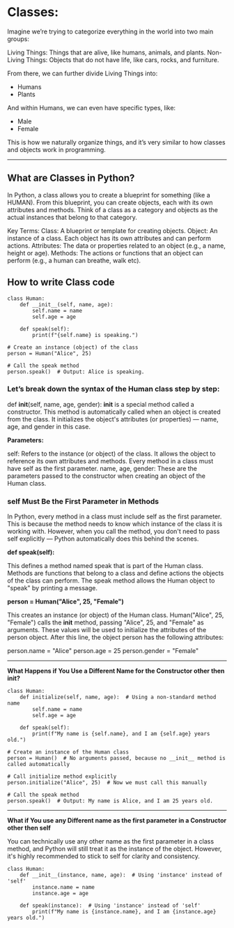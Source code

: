 # Classes:
Imagine we’re trying to categorize everything in the world into two main groups:

Living Things: Things that are alive, like humans, animals, and plants.
Non-Living Things: Objects that do not have life, like cars, rocks, and furniture.

From there, we can further divide Living Things into:
- Humans
- Plants

And within Humans, we can even have specific types, like:
- Male
- Female

This is how we naturally organize things, and it’s very similar to how classes and objects work in programming.

---

## What are Classes in Python?

In Python, a class allows you to create a blueprint for something (like a HUMAN). From this blueprint, you can create objects, each with its own attributes and methods. Think of a class as a category and objects as the actual instances that belong to that category.

Key Terms:
Class: A blueprint or template for creating objects.
Object: An instance of a class. Each object has its own attributes and can perform actions.
Attributes: The data or properties related to an object (e.g., a name, height or age).
Methods: The actions or functions that an object can perform (e.g., a human can breathe, walk etc).


## How to write Class code

```
class Human:
    def __init__(self, name, age):
        self.name = name
        self.age = age

    def speak(self):
        print(f"{self.name} is speaking.")

# Create an instance (object) of the class
person = Human("Alice", 25)

# Call the speak method
person.speak()  # Output: Alice is speaking.

```

### Let’s break down the syntax of the Human class step by step:

def __init__(self, name, age, gender):
__init__ is a special method called a constructor. This method is automatically called when an object is created from the class.
It initializes the object's attributes (or properties) — name, age, and gender in this case.

**Parameters:**

self: Refers to the instance (or object) of the class. It allows the object to reference its own attributes and methods. Every method in a class must have self as the first parameter.
name, age, gender: These are the parameters passed to the constructor when creating an object of the Human class.

### self Must Be the First Parameter in Methods
In Python, every method in a class must include self as the first parameter. This is because the method needs to know which instance of the class it is working with. However, when you call the method, you don't need to pass self explicitly — Python automatically does this behind the scenes.



**def speak(self):**

This defines a method named speak that is part of the Human class. Methods are functions that belong to a class and define actions the objects of the class can perform.
The speak method allows the Human object to "speak" by printing a message.

**person = Human("Alice", 25, "Female")**

This creates an instance (or object) of the Human class.
Human("Alice", 25, "Female") calls the __init__ method, passing "Alice", 25, and "Female" as arguments. These values will be used to initialize the attributes of the person object.
After this line, the object person has the following attributes:

person.name = "Alice"
person.age = 25
person.gender = "Female"

---

**What Happens if You Use a Different Name for the Constructor other then __init__?**

```
class Human:
    def initialize(self, name, age):  # Using a non-standard method name
        self.name = name
        self.age = age

    def speak(self):
        print(f"My name is {self.name}, and I am {self.age} years old.")

# Create an instance of the Human class
person = Human()  # No arguments passed, because no __init__ method is called automatically

# Call initialize method explicitly
person.initialize("Alice", 25)  # Now we must call this manually

# Call the speak method
person.speak()  # Output: My name is Alice, and I am 25 years old.

```

--- 
**What if You use any Different name as the first parameter in a Constructor other then self**

You can technically use any other name as the first parameter in a class method, and Python will still treat it as the instance of the object. However, it's highly recommended to stick to self for clarity and consistency.

```
class Human:
    def __init__(instance, name, age):  # Using 'instance' instead of 'self'
        instance.name = name
        instance.age = age

    def speak(instance):  # Using 'instance' instead of 'self'
        print(f"My name is {instance.name}, and I am {instance.age} years old.")
```

